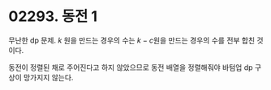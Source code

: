 # 02293. 동전 1

무난한 dp 문제. $k$ 원을 만드는 경우의 수는 $k-c$원을 만드는 경우의 수를 전부 합친 것이다.

동전이 정렬된 채로 주어진다고 하지 않았으므로 동전 배열을 정렬해줘야 바텀업 dp 구상이 망가지지 않는다.
